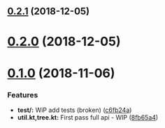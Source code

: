 ## [0.2.1](https://github.com/datkt/flattree/compare/0.2.0...0.2.1) (2018-12-05)



# [0.2.0](https://github.com/datkt/flattree/compare/0.1.0...0.2.0) (2018-12-05)



# [0.1.0](https://github.com/datkt/flattree/compare/8fb65a4...0.1.0) (2018-11-06)


### Features

* **test/:** WiP add tests (broken) ([c6fb24a](https://github.com/datkt/flattree/commit/c6fb24a))
* **util.kt,tree.kt:** First pass full api - WIP ([8fb65a4](https://github.com/datkt/flattree/commit/8fb65a4))



